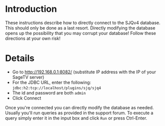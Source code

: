 # Introduction #

These instructions describe how to directly connect to the SJQv4 database.  This should only be done as a last resort.  Directly modifying the database opens up the possibility that you may corrupt your database!  Follow these directions at your own risk!

# Details #

  * Go to http://192.168.0.1:8082/ (substitute IP address with the IP of your SageTV server)
  * For the JDBC URL, enter the following: `jdbc:h2:tcp://localhost/plugins/sjq/sjq4`
  * The id and password are both `admin`
  * Click Connect

Once you're connected you can directly modify the database as needed.  Usually you'll run queries as provided in the support forum.  To execute a query simply enter it in the input box and click `Run` or press Ctrl-Enter.